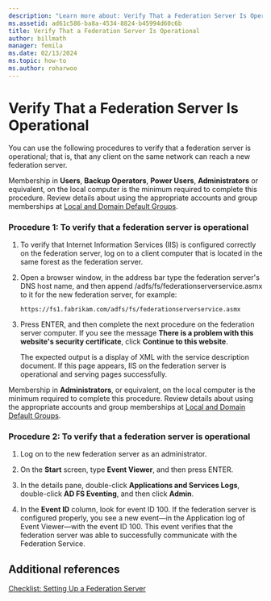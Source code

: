 ```yaml
---
description: "Learn more about: Verify That a Federation Server Is Operational"
ms.assetid: ad61c586-ba8a-4534-8824-b45994d60c6b
title: Verify That a Federation Server Is Operational
author: billmath
manager: femila
ms.date: 02/13/2024
ms.topic: how-to
ms.author: roharwoo
---
```


# Verify That a Federation Server Is Operational


You can use the following procedures to verify that a federation server is operational; that is, that any client on the same network can reach a new federation server.

Membership in **Users**, **Backup Operators**, **Power Users**, **Administrators** or equivalent, on the local computer is the minimum required to complete this procedure.  Review details about using the appropriate accounts and group memberships at [Local and Domain Default Groups](/previous-versions/orphan-topics/ws.10/dd728026(v=ws.10)).

### Procedure 1: To verify that a federation server is operational

1.  To verify that Internet Information Services \(IIS\) is configured correctly on the federation server, log on to a client computer that is located in the same forest as the federation server.

2.  Open a browser window, in the address bar type the federation server's DNS host name, and then append /adfs/fs/federationserverservice.asmx to it for the new federation server, for example:

    `https://fs1.fabrikam.com/adfs/fs/federationserverservice.asmx`

3.  Press ENTER, and then complete the next procedure on the federation server computer. If you see the message **There is a problem with this website's security certificate**, click **Continue to this website**.

    The expected output is a display of XML with the service description document. If this page appears, IIS on the federation server is operational and serving pages successfully.

Membership in **Administrators**, or equivalent, on the local computer is the minimum required to complete this procedure.  Review details about using the appropriate accounts and group memberships at [Local and Domain Default Groups](/previous-versions/orphan-topics/ws.10/dd728026(v=ws.10)).

### Procedure 2: To verify that a federation server is operational

1.  Log on to the new federation server as an administrator.

2.  On the **Start** screen, type **Event Viewer**, and then press ENTER.

3.  In the details pane, double\-click **Applications and Services Logs**, double\-click **AD FS Eventing**, and then click **Admin**.

4.  In the **Event ID** column, look for event ID 100. If the federation server is configured properly, you see a new event—in the Application log of Event Viewer—with the event ID 100. This event verifies that the federation server was able to successfully communicate with the Federation Service.

## Additional references
[Checklist: Setting Up a Federation Server](Checklist--Setting-Up-a-Federation-Server.md)
